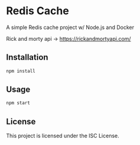 # Redis Cache

A simple Redis cache project w/ Node.js and Docker

Rick and morty api -> https://rickandmortyapi.com/

## Installation

```bash
npm install
```

## Usage

```bash
npm start
```

## License

This project is licensed under the ISC License.
